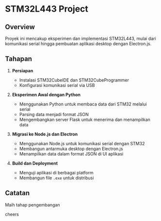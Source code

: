 # STM32L443 Project

## Overview
Proyek ini mencakup eksperimen dan implementasi STM32L443, mulai dari komunikasi serial hingga pembuatan aplikasi desktop dengan Electron.js.

## Tahapan
1. **Persiapan**
   - Instalasi STM32CubeIDE dan STM32CubeProgrammer
   - Konfigurasi komunikasi serial via USB

2. **Eksperimen Awal dengan Python**
   - Menggunakan Python untuk membaca data dari STM32 melalui serial
   - Parsing data menjadi format JSON
   - Mengembangkan server Flask untuk menerima dan menampilkan data

3. **Migrasi ke Node.js dan Electron**
   - Menggunakan Node.js untuk komunikasi serial dengan STM32
   - Membangun antarmuka desktop dengan Electron.js
   - Menampilkan data dalam format JSON di UI aplikasi

4. **Build dan Deployment**
   - Menguji aplikasi di berbagai platform
   - Membangun file `.exe` untuk distribusi

## Catatan
Maih tahap pengembangan

cheers
